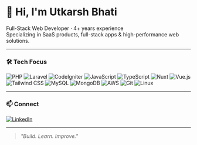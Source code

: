 # 👋 Hi, I'm Utkarsh Bhati

Full-Stack Web Developer · 4+ years experience  
Specializing in SaaS products, full-stack apps & high-performance web solutions.

---

### 🛠 Tech Focus

![PHP](https://img.shields.io/badge/PHP-777BB4?style=flat&logo=php&logoColor=white)
![Laravel](https://img.shields.io/badge/Laravel-F55247?style=flat&logo=laravel&logoColor=white)
![CodeIgniter](https://img.shields.io/badge/CodeIgniter-EF4223?style=flat&logo=codeigniter&logoColor=white)
![JavaScript](https://img.shields.io/badge/JavaScript-F7DF1E?style=flat&logo=javascript&logoColor=black)
![TypeScript](https://img.shields.io/badge/TypeScript-3178C6?style=flat&logo=typescript&logoColor=white)
![Nuxt](https://img.shields.io/badge/Nuxt-00DC82?style=flat&logo=nuxt&logoColor=white)
![Vue.js](https://img.shields.io/badge/Vue.js-42b883?style=flat&logo=vue.js&logoColor=white)
![Tailwind CSS](https://img.shields.io/badge/TailwindCSS-38B2AC?style=flat&logo=tailwind-css&logoColor=white)
![MySQL](https://img.shields.io/badge/MySQL-00758F?style=flat&logo=mysql&logoColor=white)
![MongoDB](https://img.shields.io/badge/MongoDB-47A248?style=flat&logo=mongodb&logoColor=white)
![AWS](https://img.shields.io/badge/AWS-FF9900?style=flat&logo=aws&logoColor=white)
![Git](https://img.shields.io/badge/Git-F05032?style=flat&logo=git&logoColor=white)
![Linux](https://img.shields.io/badge/Linux-FCC624?style=flat&logo=linux&logoColor=black)

---

### 📫 Connect

[![LinkedIn](https://img.shields.io/badge/LinkedIn-Utkarsh%20Bhati-0077B5?style=flat&logo=linkedin&logoColor=white)](https://www.linkedin.com/in/utkarshbhati13)

---

> *"Build. Learn. Improve."*
